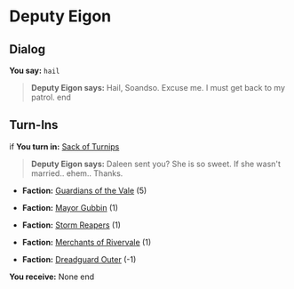 # Deputy Eigon
## Dialog

**You say:** `hail`



>**Deputy Eigon says:** Hail, Soandso. Excuse me. I must get back to my patrol.
end
## Turn-Ins



if **You turn in:** [Sack of Turnips](/item/16165)


>**Deputy Eigon says:** Daleen sent you? She is so sweet. If she wasn't married.. ehem.. Thanks.





* __Faction:__ [Guardians of the Vale](/faction/263) (5)


* __Faction:__ [Mayor Gubbin](/faction/286) (1)


* __Faction:__ [Storm Reapers](/faction/355) (1)


* __Faction:__ [Merchants of Rivervale](/faction/292) (1)


* __Faction:__ [Dreadguard Outer](/faction/334) (-1)


 **You receive:** None 
end






